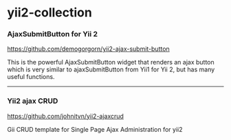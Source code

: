 # yii2-collection

### AjaxSubmitButton for Yii 2
https://github.com/demogorgorn/yii2-ajax-submit-button

This is the powerful AjaxSubmitButton widget that renders an ajax button which is very similar to ajaxSubmitButton from Yii1 for Yii 2, but has many useful functions.

-----------------------------

### Yii2 ajax CRUD
https://github.com/johnitvn/yii2-ajaxcrud

Gii CRUD template for Single Page Ajax Administration for yii2
